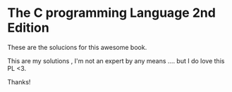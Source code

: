 # The C programming Language 2nd Edition



These are the solucions for this awesome book.


This are my solutions , I'm not an expert by any means .... but I do love this PL <3.





Thanks!

